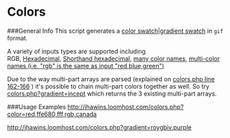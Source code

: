 Colors
======

###General Info
This script generates a [color swatch][1]|[gradient swatch][2] in `gif` format.

A variety of inputs types are supported including  
RGB,
[Hexadecimal][3],
[Shorthand hexadecimal][4],
[many color names][5],
[multi-color names (i.e. "rgb" is the same as input "red,blue,green")][6] 

Due to the way multi-part arrays are parsed (explained on [colors.php line 162-166](https://github.com/Jhawins/Colors/blob/master/colors.php#L162-L166) ) it's possible to chain multi-part colors together as well. So try [colors.php?gradient=incept](http://jhawins.loomhost.com/colors.php?gradient=incept) which returns the 3 existing multi-part arrays. 

###Usage Examples
http://jhawins.loomhost.com/colors.php?color=red,ffe680,fff,rgb,canada

http://jhawins.loomhost.com/colors.php?gradient=roygbiv,purple
    






[1]: colors.php#L265
[2]: colors.php#L237
[3]: colors.php#L175
[4]: colors.php#L171
[5]: colors.php#L14
[6]: colors.php#L162
